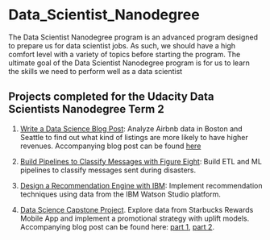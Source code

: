 # Data_Scientist_Nanodegree
The Data Scientist Nanodegree program is an advanced program designed to prepare us for data scientist jobs. As such, we should have a high comfort level with a variety of topics before starting the program. The ultimate goal of the Data Scientist Nanodegree program is for us to learn the skills we need to perform well as a data scientist
## Projects completed for the Udacity Data Scientists Nanodegree Term 2
1. [Write a Data Science Blog Post](https://github.com/wildgoosetamer/Data_Science_Projects/tree/master/data_science_blog): Analyze Airbnb data in Boston and Seattle to find out what kind of listings are more likely to have  higher revenues. Accompanying blog post can be found [here](https://medium.com/@f20170790/story-behind-the-high-airbnb-reviews-unfurled-c1e094d1a932)

2. [Build Pipelines to Classify Messages with Figure Eight](https://github.com/wildgoosetamer/Data_Science_Projects/tree/master/disaster_response_pipeline_(ETL%2BML)): Build ETL and ML pipelines to classify messages sent during disasters. 

3. [Design a Recommendation Engine with IBM](https://github.com/wildgoosetamer/Data_Science_Projects/tree/master/Recommendation_Engine_IBM): Implement recommendation techniques using data from the IBM Watson Studio platform.

4. [Data Science Capstone Project](https://github.com/wildgoosetamer/Udacity-Data-Science-Capstone). Explore data from Starbucks Rewards Mobile App and implement a promotional strategy with uplift models. Accompanying blog post can be found here: [part 1](https://medium.com/@f20170790/machine-learning-implications-on-devising-a-promotional-strategy-for-starbucks-a-profitable-d59de2f70270), [part 2](https://medium.com/@f20170790/machine-learning-implications-on-devising-a-promotional-strategy-for-starbucks-a-profitable-716d5fd91c6).
